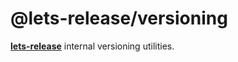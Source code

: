 # @lets-release/versioning

**[lets-release][]** internal versioning utilities.

[lets-release]: ../../
